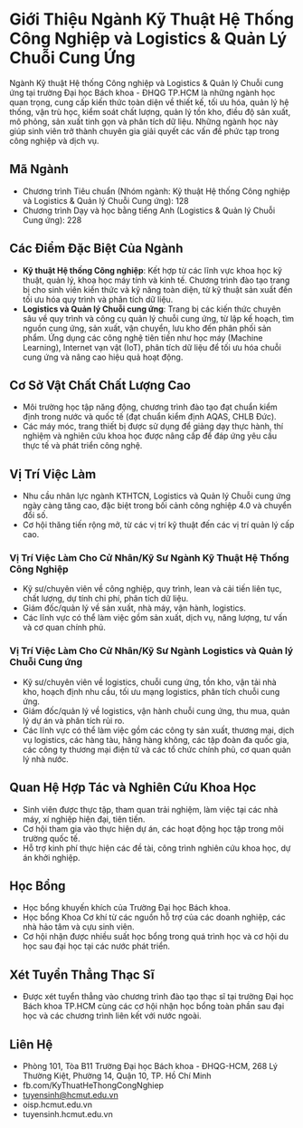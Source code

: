 # Giới Thiệu Ngành Kỹ Thuật Hệ Thống Công Nghiệp và Logistics & Quản Lý Chuỗi Cung Ứng

Ngành Kỹ thuật Hệ thống Công nghiệp và Logistics & Quản lý Chuỗi cung ứng tại trường Đại học Bách khoa - ĐHQG TP.HCM là những ngành học quan trọng, cung cấp kiến thức toàn diện về thiết kế, tối ưu hóa, quản lý hệ thống, vận trù học, kiểm soát chất lượng, quản lý tồn kho, điều độ sản xuất, mô phỏng, sản xuất tinh gọn và phân tích dữ liệu. Những ngành học này giúp sinh viên trở thành chuyên gia giải quyết các vấn đề phức tạp trong công nghiệp và dịch vụ.

## Mã Ngành

- Chương trình Tiêu chuẩn (Nhóm ngành: Kỹ thuật Hệ thống Công nghiệp và Logistics & Quản lý Chuỗi Cung ứng): 128
- Chương trình Dạy và học bằng tiếng Anh (Logistics & Quản lý Chuỗi Cung ứng): 228

## Các Điểm Đặc Biệt Của Ngành

- **Kỹ thuật Hệ thống Công nghiệp**: Kết hợp từ các lĩnh vực khoa học kỹ thuật, quản lý, khoa học máy tính và kinh tế. Chương trình đào tạo trang bị cho sinh viên kiến thức và kỹ năng toàn diện, từ kỹ thuật sản xuất đến tối ưu hóa quy trình và phân tích dữ liệu.
- **Logistics và Quản lý Chuỗi cung ứng**: Trang bị các kiến thức chuyên sâu về quy trình và công cụ quản lý chuỗi cung ứng, từ lập kế hoạch, tìm nguồn cung ứng, sản xuất, vận chuyển, lưu kho đến phân phối sản phẩm. Ứng dụng các công nghệ tiên tiến như học máy (Machine Learning), Internet vạn vật (IoT), phân tích dữ liệu để tối ưu hóa chuỗi cung ứng và nâng cao hiệu quả hoạt động.

## Cơ Sở Vật Chất Chất Lượng Cao

- Môi trường học tập năng động, chương trình đào tạo đạt chuẩn kiểm định trong nước và quốc tế (đạt chuẩn kiểm định AQAS, CHLB Đức).
- Các máy móc, trang thiết bị được sử dụng để giảng dạy thực hành, thí nghiệm và nghiên cứu khoa học được nâng cấp để đáp ứng yêu cầu thực tế và phát triển công nghệ.

## Vị Trí Việc Làm

- Nhu cầu nhân lực ngành KTHTCN, Logistics và Quản lý Chuỗi cung ứng ngày càng tăng cao, đặc biệt trong bối cảnh công nghiệp 4.0 và chuyển đổi số.
- Cơ hội thăng tiến rộng mở, từ các vị trí kỹ thuật đến các vị trí quản lý cấp cao.

### Vị Trí Việc Làm Cho Cử Nhân/Kỹ Sư Ngành Kỹ Thuật Hệ Thống Công Nghiệp

- Kỹ sư/chuyên viên về công nghiệp, quy trình, lean và cải tiến liên tục, chất lượng, dự tính chi phí, phân tích dữ liệu.
- Giám đốc/quản lý về sản xuất, nhà máy, vận hành, logistics.
- Các lĩnh vực có thể làm việc gồm sản xuất, dịch vụ, năng lượng, tư vấn và cơ quan chính phủ.

### Vị Trí Việc Làm Cho Cử Nhân/Kỹ Sư Ngành Logistics và Quản lý Chuỗi Cung ứng

- Kỹ sư/chuyên viên về logistics, chuỗi cung ứng, tồn kho, vận tải nhà kho, hoạch định nhu cầu, tối ưu mạng logistics, phân tích chuỗi cung ứng.
- Giám đốc/quản lý về logistics, vận hành chuỗi cung ứng, thu mua, quản lý dự án và phân tích rủi ro.
- Các lĩnh vực có thể làm việc gồm các công ty sản xuất, thương mại, dịch vụ logistics, các hàng tàu, hãng hàng không, các tập đoàn đa quốc gia, các công ty thương mại điện tử và các tổ chức chính phủ, cơ quan quản lý nhà nước.

## Quan Hệ Hợp Tác và Nghiên Cứu Khoa Học

- Sinh viên được thực tập, tham quan trải nghiệm, làm việc tại các nhà máy, xí nghiệp hiện đại, tiên tiến.
- Cơ hội tham gia vào thực hiện dự án, các hoạt động học tập trong môi trường quốc tế.
- Hỗ trợ kinh phí thực hiện các đề tài, công trình nghiên cứu khoa học, dự án khởi nghiệp.

## Học Bổng

- Học bổng khuyến khích của Trường Đại học Bách khoa.
- Học bổng Khoa Cơ khí từ các nguồn hỗ trợ của các doanh nghiệp, các nhà hảo tâm và cựu sinh viên.
- Cơ hội nhận được nhiều suất học bổng trong quá trình học và cơ hội du học sau đại học tại các nước phát triển.

## Xét Tuyển Thẳng Thạc Sĩ

- Được xét tuyển thẳng vào chương trình đào tạo thạc sĩ tại trường Đại học Bách khoa TP.HCM cùng các cơ hội nhận học bổng toàn phần sau đại học và các chương trình liên kết với nước ngoài.

## Liên Hệ

- Phòng 101, Tòa B11 Trường Đại học Bách khoa - ĐHQG-HCM, 268 Lý Thường Kiệt, Phường 14, Quận 10, TP. Hồ Chí Minh
- fb.com/KyThuatHeThongCongNghiep
- tuyensinh@hcmut.edu.vn
- oisp.hcmut.edu.vn
- tuyensinh.hcmut.edu.vn